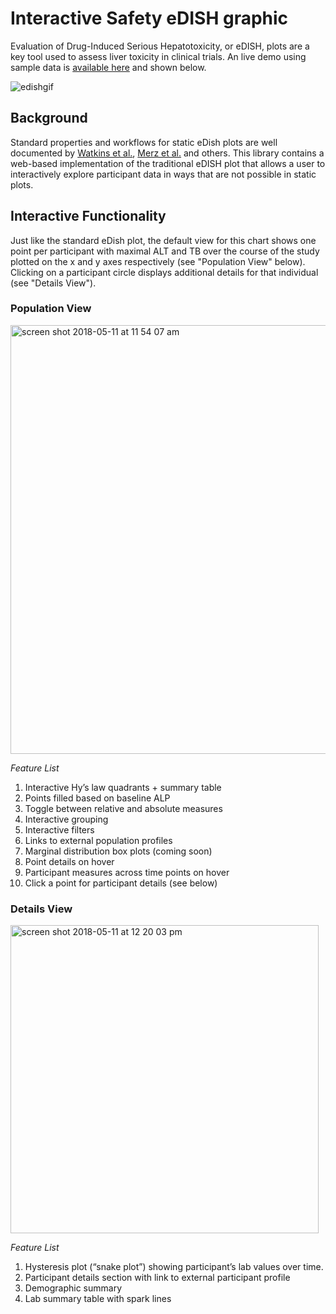 # Interactive Safety eDISH graphic

Evaluation of Drug-Induced Serious Hepatotoxicity, or eDISH, plots are a key tool used to assess liver toxicity in clinical trials. An live demo using sample data is [available here](https://asa-dia-interactivesafetygraphics.github.io/safety-eDISH/test/) and shown below.

![edishgif](https://user-images.githubusercontent.com/3680095/45834450-02b3a000-bcbc-11e8-8172-324c2fe43521.gif)


## Background

 Standard properties and workflows for static eDish plots are well documented  by [Watkins et al.](https://link.springer.com/article/10.2165%2F11586600-000000000-00000),  [Merz et al.](https://www.ncbi.nlm.nih.gov/pmc/articles/PMC4212156/) and others. This library contains a web-based implementation of the traditional eDISH plot that allows a user to interactively explore participant data in ways that are not possible in static plots. 

## Interactive Functionality

Just like the standard eDish plot, the default view for this chart shows one point per participant with maximal ALT and TB over the course of the study plotted on the x and y axes respectively (see "Population View" below).  Clicking on a participant circle displays additional details for that individual (see "Details View").  

### Population View
<img width="686" alt="screen shot 2018-05-11 at 11 54 07 am" src="https://user-images.githubusercontent.com/3680095/39941805-928ff78a-5512-11e8-8d11-589f7616c807.png">

*Feature List*

1. Interactive Hy’s law quadrants + summary table
2. Points filled based on baseline ALP
3. Toggle between relative and absolute measures
4. Interactive grouping
5. Interactive filters
6. Links to external population profiles
7. Marginal distribution box plots (coming soon)
8. Point details on hover 
9. Participant measures across time points on hover
10. Click a point for participant details (see below)

### Details View
<img width="493" alt="screen shot 2018-05-11 at 12 20 03 pm" src="https://user-images.githubusercontent.com/3680095/39942873-c109a95a-5515-11e8-8ddc-95cb9b873c64.png">

*Feature List*

1. Hysteresis plot (“snake plot”) showing participant’s lab values over time. 
2. Participant details section with link to external participant profile
3. Demographic summary
4. Lab summary table with spark lines
